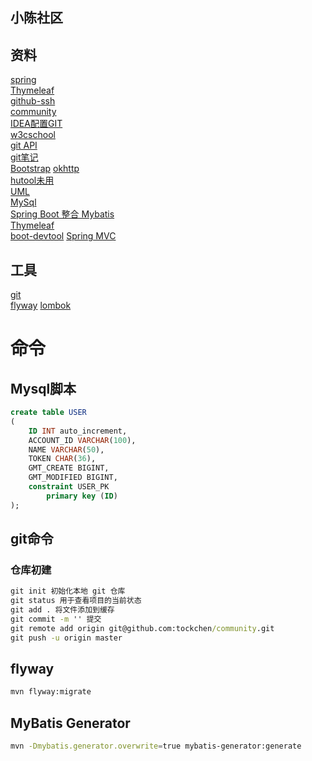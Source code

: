 ## 小陈社区

## 资料
[spring](https://spring.io/guides/)    
[Thymeleaf](https://spring.io/guides/gs/serving-web-content/)  
[github-ssh](https://help.github.com/en/github/authenticating-to-github/connecting-to-github-with-ssh)  
[community](https://github.com/tockchen/community/tree/6ed43775d08ec071d7e63ba4cbadba93bfbb9dc5)   
[IDEA配置GIT](https://blog.csdn.net/sundehui01/article/details/102567785)   
[w3cschool](https://www.w3cschool.cn/git/)  
[git API](https://developer.github.com/apps/)  
[git笔记](https://github.com/tockchen/notes/blob/master/git%E8%84%9A%E6%9C%AC.md)   
[Bootstrap](https://v4.bootcss.com/)
[okhttp](https://square.github.io/okhttp/)  
[hutool未用](https://hutool.cn/)  
[UML](https://mp.weixin.qq.com/s/KR2HCcCoIc-gSDLZ69azYw)   
[MySql](https://www.runoob.com/mysql/mysql-tutorial.html)  
[Spring Boot 整合 Mybatis](http://mybatis.org/spring-boot-starter/mybatis-spring-boot-autoconfigure/)      
[Thymeleaf](https://www.thymeleaf.org/doc/tutorials/3.0/usingthymeleaf.html)   
[boot-devtool](https://docs.spring.io/spring-boot/docs/2.2.5.RELEASE/reference/html/using-spring-boot.html#using-boot-devtools)
[Spring MVC](https://docs.spring.io/spring/docs/5.2.4.RELEASE/spring-framework-reference/web.html#mvc-config-interceptors)
## 工具
[git](https://git-scm.com/)   
[flyway](https://flywaydb.org/getstarted/why)
[lombok](https://projectlombok.org/features/all)
# 命令

## Mysql脚本
```sql
create table USER
(
	ID INT auto_increment,
	ACCOUNT_ID VARCHAR(100),
	NAME VARCHAR(50),
	TOKEN CHAR(36),
	GMT_CREATE BIGINT,
	GMT_MODIFIED BIGINT,
	constraint USER_PK
		primary key (ID)
);


```

## git命令
### 仓库初建
```cmd
git init 初始化本地 git 仓库
git status 用于查看项目的当前状态
git add . 将文件添加到缓存
git commit -m '' 提交
git remote add origin git@github.com:tockchen/community.git
git push -u origin master
```

## flyway
```bash
mvn flyway:migrate
```
## MyBatis Generator
```bash
mvn -Dmybatis.generator.overwrite=true mybatis-generator:generate
```